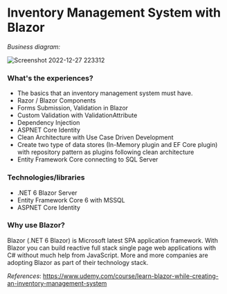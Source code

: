 # Inventory Management System with Blazor
*Business diagram:*

![Screenshot 2022-12-27 223312](https://user-images.githubusercontent.com/43082250/209690923-0d85c332-464e-4f8c-8187-77f93e7c226c.png)

### What's the experiences?
- The basics that an inventory management system must have.
- Razor / Blazor Components
- Forms Submission, Validation in Blazor
- Custom Validation with ValidationAttribute
- Dependency Injection
- ASPNET Core Identity
- Clean Architecture with Use Case Driven Development
- Create two type of data stores (In-Memory plugin and EF Core plugin) with repository pattern as plugins following clean architecture
- Entity Framework Core connecting to SQL Server

### Technologies/libraries
- .NET 6 Blazor Server
- Entity Framework Core 6 with MSSQL
- ASPNET Core Identity

### Why use Blazor?
Blazor (.NET 6 Blazor) is Microsoft latest SPA application framework. With Blazor you can build reactive full stack single page web applications with C# without much help from JavaScript. More and more companies are adopting Blazor as part of their technology stack.



*References*: https://www.udemy.com/course/learn-blazor-while-creating-an-inventory-management-system

